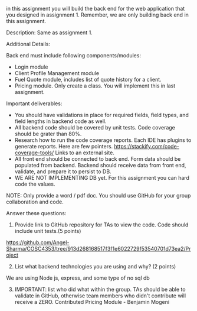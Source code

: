 in this assignment you will build the back end for the web application that you designed in assignment 1. 
Remember, we are only building back end in this assignment.

Description: 
Same as assignment 1.

Additional Details:

Back end must include following components/modules:
- Login module
- Client Profile Management module
- Fuel Quote module, includes list of quote history for a client.
- Pricing module. Only create a class. You will implement this in last assignment.

Important deliverables:
- You should have validations in place for required fields, field types, and field lengths in backend code as well. 
- All backend code should be covered by unit tests. Code coverage should be grater than 80%. 
- Research how to run the code coverage reports. Each IDE has plugins to generate reports. Here are few pointers. https://stackify.com/code-coverage-tools/
Links to an external site.
- All front end should be connected to back end. Form data should be populated from backend. Backend should receive data from front end, validate, and prepare it to persist to DB.
- WE ARE NOT IMPLEMENTING DB yet. For this assignment you can hard code the values.

NOTE: Only provide a word / pdf doc. You should use GitHub for your group collaboration and code.

Answer these questions:
1. Provide link to GitHub repository for TAs to view the code. Code should include unit tests.(5 points)

https://github.com/Angel-Sharma/COSC4353/tree/913d268168517f3f1e6022729f53540701d73ea2/Project

2. List what backend technologies you are using and why? (2 points)

We are using Node js, express, and some type of no sql db

3. IMPORTANT: list who did what within the group. TAs should be able to validate in GitHub, otherwise team members who didn't contribute will receive a ZERO.
Contributed Pricing Module - Benjamin Mogeni